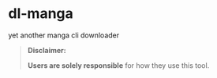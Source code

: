 # dl-manga
yet another manga cli downloader

> **Disclaimer:**
> 
> **Users are solely responsible** for how they use this tool.  

